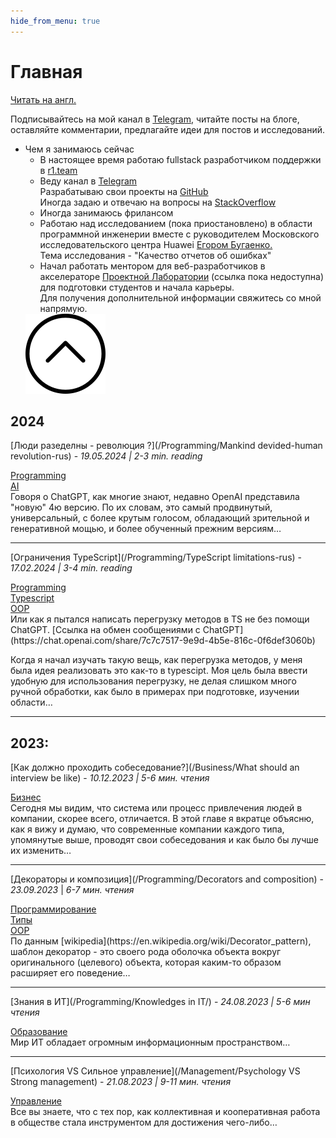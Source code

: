 ```yaml
---
hide_from_menu: true
---
```


# **Главная**

<span class='translation_button'>[Читать на англ.](/)</span>

Подписывайтесь на мой канал в [Telegram](https://t.me/NextStepOrg), читайте посты на блоге, оставляйте комментарии, предлагайте идеи для постов и исследований.

<link href="/stylesheets/home-page.css" rel="stylesheet" type="text/css"/>
<ul class="drop-down-menu">
   <li class="drop-down-list">
    Чем я занимаюсь сейчас
        <ul class="drop-down-items ddi-closed">
            <li>В настоящее время работаю fullstack разработчиком поддержки в <a href="https://r1.team" target="_blank">r1.team</a></li>
            <li>Веду канал в <a href="https://t.me/NextStepOrg" target="_blank">Telegram</a><br/>
                Разрабатываю свои проекты на <a href="https://github.com/MyNameIsNeXTSTEP" target="_blank">GitHub</a><br/>
                Иногда задаю и отвечаю на вопросы на <a href="https://stackoverflow.com/users/19100691/gadzhiev-islam" target="_blank">StackOverflow</a>
            </li>
            <li>
                Иногда занимаюсь фрилансом
            </li>
            <li>Работаю над исследованием (пока приостановлено) в области программной инженерии вместе с руководителем Московского исследовательского центра Huawei <a href="https://www.yegor256.com" target="_blank">Егором Бугаенко.</a><br/>
                Тема исследования - "Качество отчетов об ошибках"
            </li>
            <li>
                Начал работать ментором для веб-разработчиков в акселераторе <u>Проектной Лаборатории</u> (ссылка пока недоступна) для подготовки студентов и начала карьеры.<br/>
                Для получения дополнительной информации свяжитесь со мной напрямую.
            </li>
        </ul>
    </li>
    <img
        class="upArrowIcon dd-closed"
        src="/assets/upArrow.png"
    />
</ul>

## **2024**

[Люди разеделны - революция ?](/Programming/Mankind devided-human revolution-rus) - _19.05.2024 | 2-3 min. reading_

<link href="/stylesheets/tags.css" rel="stylesheet" type="text/css"/>
<div class="tags">
    <div class='tag'>
        <a href="/tags#Programming">Programming</a>
    </div>
    <div class='tag'>
        <a href="/tags#AI">AI</a>
    </div>
</div>
Говоря о ChatGPT, как многие знают, недавно OpenAI представила "новую" 4ю версию. По их словам, это самый продвинутый, универсальный, с более крутым голосом, обладающий зрительной и генеративной мощью, и более обученный прежним версиям…

---

[Ограничения TypeScript](/Programming/TypeScript limitations-rus) - _17.02.2024 | 3-4 min. reading_

<link href="/stylesheets/tags.css" rel="stylesheet" type="text/css"/>
<div class="tags">
    <div class='tag'>
        <a href="/tags#Programming">Programming</a>
    </div>
    <div class='tag'>
        <a href="/tags#Typescript">Typescript</a>
    </div>
    <div class='tag'>
        <a href="/tags#OOP">OOP</a>
    </div>
</div>
Или как я пытался написать перегрузку методов в TS не без помощи ChatGPT.
[Ссылка на обмен сообщениями с ChatGPT](https://chat.openai.com/share/7c7c7517-9e9d-4b5e-816c-0f6def3060b)

Когда я начал изучать такую вещь, как перегрузка методов, у меня была идея реализовать это как-то в typescipt. Моя цель была ввести удобную для использования перегрузку, не делая слишком много ручной обработки, как было в примерах при подготовке, изучении области…

---

## **2023:**

[Как должно проходить собеседование?](/Business/What should an interview be like) - _10.12.2023 | 5-6 мин. чтения_

<link href="/stylesheets/tags.css" rel="stylesheet" type="text/css"/>
<div class="tags">
    <div class='tag'>
        <a href='#Business'>Бизнес</a>
    </div>
</div>
Сегодня мы видим, что система или процесс привлечения людей в компании, скорее всего, отличается.
В этой главе я вкратце объясню, как я вижу и думаю, что современные компании каждого типа, упомянутые выше, проводят свои собеседования и как было бы лучше их изменить…

---

[Декораторы и композиция](/Programming/Decorators and composition) - _23.09.2023_ | _6-7 мин. чтения_

<link href="/stylesheets/tags.css" rel="stylesheet" type="text/css"/>
<div class="tags">
    <div class='tag'>
        <a href="/tags#Programming">Программирование</a>
    </div>
    <div class='tag'>
        <a href="/tags#Typescript">Типы</a>
    </div>
    <div class='tag'>
        <a href="/tags#OOP">OOP</a>
    </div>
</div>
По данным [wikipedia](https://en.wikipedia.org/wiki/Decorator_pattern), шаблон декоратор - это своего рода оболочка объекта вокруг оригинального (целевого) объекта, которая каким-то образом расширяет его поведение…

---

[Знания в ИТ](/Programming/Knowledges in IT/) - _24.08.2023 | 5-6 мин чтения_

<link href="/stylesheets/tags.css" rel="stylesheet" type="text/css"/>
<div class="tags">
    <div class='tag'>
        <a href='/tags/#Education'>Образование</a>
    </div>
</div>
Мир ИТ обладает огромным информационным пространством…

---

[Психология VS Сильное управление](/Management/Psychology VS Strong management) - _21.08.2023 | 9-11 мин. чтения_

<link href="/stylesheets/tags.css" rel="stylesheet" type="text/css"/>
<div class="tags">
    <div class='tag'>
        <a href='/tags/#Management'>Управление</a>
    </div>
</div>
Все вы знаете, что с тех пор, как коллективная и кооперативная работа в обществе стала инструментом для достижения чего-либо…

